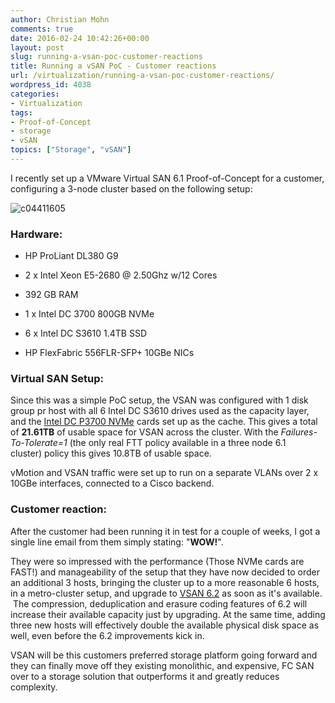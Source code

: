 ```yaml
---
author: Christian Mohn
comments: true
date: 2016-02-24 10:42:26+00:00
layout: post
slug: running-a-vsan-poc-customer-reactions
title: Running a vSAN PoC - Customer reactions
url: /virtualization/running-a-vsan-poc-customer-reactions/
wordpress_id: 4038
categories:
- Virtualization
tags:
- Proof-of-Concept
- storage
- vSAN
topics: ["Storage", "vSAN"]
---
```


I recently set up a VMware Virtual SAN 6.1 Proof-of-Concept for a customer, configuring a 3-node cluster based on the following setup:
<!--more-->
![c04411605](/img/c04411605-300x225.png#floatright)

### Hardware:

  * HP ProLiant DL380 G9

  * 2 x Intel Xeon E5-2680 @ 2.50Ghz w/12 Cores

  * 392 GB RAM

  * 1 x Intel DC 3700 800GB NVMe

  * 6 x Intel DC S3610 1.4TB SSD

  * HP FlexFabric 556FLR-SFP+ 10GBe NICs


### Virtual SAN Setup:

Since this was a simple PoC setup, the VSAN was configured with 1 disk group pr host with all 6 Intel DC S3610 drives used as the capacity layer, and the [Intel DC P3700 NVMe](http://www.intel.com/content/www/us/en/solid-state-drives/intel-ssd-dc-family-for-pcie.html) cards set up as the cache. This gives a total of **21.61TB** of usable space for VSAN across the cluster. With the _Failures-To-Tolerate=1_ (the only real FTT policy available in a three node 6.1 cluster) policy this gives 10.8TB of usable space.

vMotion and VSAN traffic were set up to run on a separate VLANs over 2 x 10GBe interfaces, connected to a Cisco backend.



### Customer reaction:



After the customer had been running it in test for a couple of weeks, I got a single line email from them simply stating: "**WOW!**".

They were so impressed with the performance (Those NVMe cards are FAST!) and manageability of the setup that they have now decided to order an additional 3 hosts, bringing the cluster up to a more reasonable 6 hosts, in a metro-cluster setup, and upgrade to [VSAN 6.2](https://www.vmware.com/products/whats-new-virtual-san) as soon as it's available.  The compression, deduplication and erasure coding features of 6.2 will increase their available capacity just by upgrading. At the same time, adding three new hosts will effectively double the available physical disk space as well, even before the 6.2 improvements kick in.

VSAN will be this customers preferred storage platform going forward and they can finally move off they existing monolithic, and expensive, FC SAN over to a storage solution that outperforms it and greatly reduces complexity.
